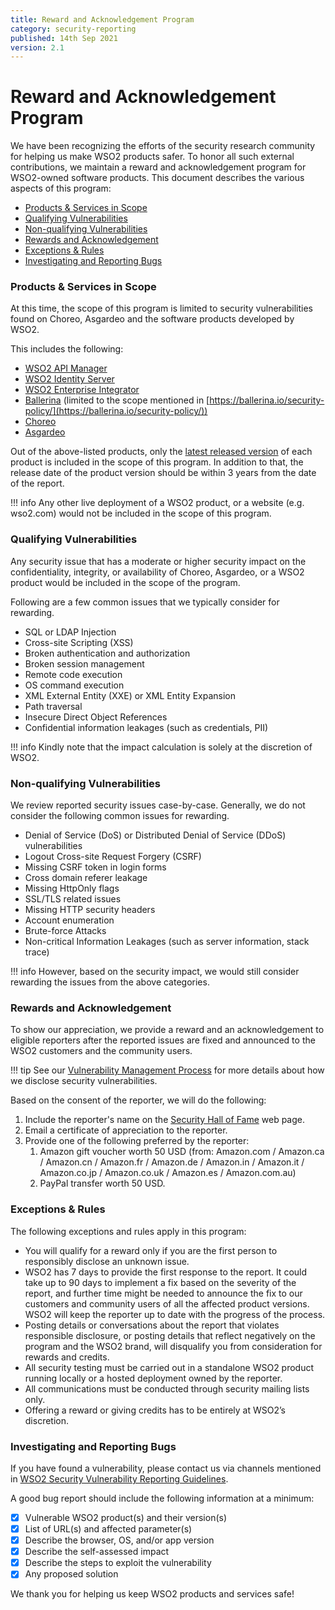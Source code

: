 ```yaml
---
title: Reward and Acknowledgement Program
category: security-reporting
published: 14th Sep 2021
version: 2.1
---
```


# Reward and Acknowledgement Program

We have been recognizing the efforts of the security research community for helping us make WSO2 products safer. To honor all such external contributions, we maintain a reward and acknowledgement program for WSO2-owned software products. This document describes the various aspects of this program:


* [Products & Services in Scope](#products-services-in-scope)
* [Qualifying Vulnerabilities](#qualifying-vulnerabilities)
* [Non-qualifying Vulnerabilities](#non-qualifying-vulnerabilities)
* [Rewards and Acknowledgement](#rewards-and-acknowledgement)
* [Exceptions & Rules](#exceptions-rules)
* [Investigating and Reporting Bugs](#investigating-and-reporting-bugs)

### Products & Services in Scope
At this time, the scope of this program is limited to security vulnerabilities found on Choreo, Asgardeo and the software products developed by WSO2.

This includes the following:

* [WSO2 API Manager](https://wso2.com/api-management/)
* [WSO2 Identity Server](https://wso2.com/identity-and-access-management)
* [WSO2 Enterprise Integrator](https://wso2.com/integration)
* [Ballerina](https://ballerina.io/) (limited to the scope mentioned in [https://ballerina.io/security-policy/](https://ballerina.io/security-policy/))
* [Choreo](https://wso2.com/choreo/)
* [Asgardeo](https://wso2.com/asgardeo/)

Out of the above-listed products, only the [latest released version](http://wso2.com/products/carbon/release-matrix/) of each product is included in the scope of this program. In addition to that, the release date of the product version should be within 3 years from the date of the report.

!!! info
    Any other live deployment of a WSO2 product, or a website (e.g. wso2.com) would not be included in the scope of this program.


### Qualifying Vulnerabilities
Any security issue that has a moderate or higher security impact on the confidentiality, integrity, or availability of Choreo, Asgardeo, or a WSO2 product would be included in the scope of the program. 

Following are a few common issues that we typically consider for rewarding.

* SQL or LDAP Injection
* Cross-site Scripting (XSS)
* Broken authentication and authorization
* Broken session management
* Remote code execution
* OS command execution
* XML External Entity (XXE) or XML Entity Expansion
* Path traversal
* Insecure Direct Object References
* Confidential information leakages (such as credentials, PII)

!!! info
    Kindly note that the impact calculation is solely at the discretion of WSO2.


### Non-qualifying Vulnerabilities
We review reported security issues case-by-case. Generally, we do not consider the following common issues for rewarding.

* Denial of Service (DoS) or Distributed Denial of Service (DDoS) vulnerabilities
* Logout Cross-site Request Forgery (CSRF)
* Missing CSRF token in login forms
* Cross domain referer leakage
* Missing HttpOnly flags
* SSL/TLS related issues
* Missing HTTP security headers
* Account enumeration
* Brute-force Attacks
* Non-critical Information Leakages (such as server information, stack trace)

!!! info
    However, based on the security impact, we would still consider rewarding the issues from the above categories.


### Rewards and Acknowledgement
To show our appreciation, we provide a reward and an acknowledgement to eligible reporters after the reported issues are fixed and announced to the WSO2 customers and the community users.

!!! tip
    See our [Vulnerability Management Process](../../security-processes/vulnerability-management-process.md) for more details about how we disclose security vulnerabilities.

Based on the consent of the reporter, we will do the following:

1. Include the reporter's name on the [Security Hall of Fame](hall-of-fame.md) web page.
2. Email a certificate of appreciation to the reporter.
3. Provide one of the following preferred by the reporter: 
    1. Amazon gift voucher worth 50 USD (from: Amazon.com / Amazon.ca / Amazon.cn / Amazon.fr / Amazon.de / Amazon.in / Amazon.it / Amazon.co.jp / Amazon.co.uk / Amazon.es / Amazon.com.au)
    2. PayPal transfer worth 50 USD.


### Exceptions & Rules
The following exceptions and rules apply in this program:

* You will qualify for a reward only if you are the first person to responsibly disclose an unknown issue. 
* WSO2  has 7 days to provide the first response to the report. It could take up to 90 days to implement a fix based on the severity of the report, and further time might be needed to announce the fix to our customers and community users of all the affected product versions. WSO2 will keep the reporter up to date with the progress of the process. 
* Posting details or conversations about the report that violates responsible disclosure, or posting details that reflect negatively on the program and the WSO2 brand, will disqualify you from consideration for rewards and credits. 
* All security testing must be carried out in a standalone WSO2 product running locally or a hosted deployment owned by the reporter. 
* All communications must be conducted through security mailing lists only.
* Offering a reward or giving credits has to be entirely at WSO2’s discretion.


### Investigating and Reporting Bugs
If you have found a vulnerability, please contact us via channels mentioned in [WSO2 Security Vulnerability Reporting Guidelines](../vulnerability-reporting-guidelines.md).

A good bug report should include the following information at a minimum:

- [x] Vulnerable WSO2 product(s) and their version(s)
- [x] List of URL(s) and affected parameter(s)
- [x] Describe the browser, OS, and/or app version
- [x] Describe the self-assessed impact
- [x] Describe the steps to exploit the vulnerability
- [x] Any proposed solution

We thank you for helping us keep WSO2 products and services safe!
